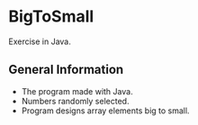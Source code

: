 # BigToSmall
Exercise in Java.

## General Information
- The program made with Java.
- Numbers randomly selected.
- Program designs array elements big to small.
